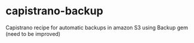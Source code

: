 capistrano-backup
=================

Capistrano recipe for automatic backups in amazon S3 using Backup gem (need to be improved)
